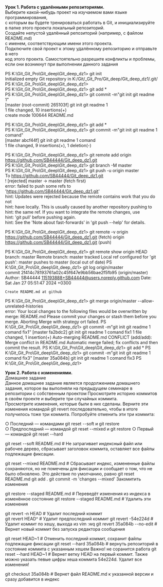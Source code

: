 **Урок 1. Работа с удалёнными репозиториями.**  
Выберите какой-нибудь проект на изучаемом вами языке программирования,  
с которым вы будете тренироваться работать в Git, и инициализируйте  
в папке этого проекта локальный репозиторий.  
Создайте непустой удалённый репозиторий (например, с файлом README.md)  
с именем, соответствующим имени этого проекта.  
Подключите свой проект к этому удалённому репозиторию и отправьте в него  
код этого проекта. Самостоятельно разрешите конфликты и проблемы,  
если они возникнут при выполнении данного задания  

PS K:\Git\_Git_Pro\Git_deep\Git_deep_dz1> git init  
Initialized empty Git repository in K:/Git/_Git_Pro/Git_deep/Git_deep_dz1/.git/  
PS K:\Git\_Git_Pro\Git_deep\Git_deep_dz1>  
PS K:\Git\_Git_Pro\Git_deep\Git_deep_dz1> git add *  
PS K:\Git\_Git_Pro\Git_deep\Git_deep_dz1> git commit -m"git init git readme 1"   
[master (root-commit) 265103f] git init git readme 1  
1 file changed, 10 insertions(+)  
create mode 100644 README.md  

PS K:\Git\_Git_Pro\Git_deep\Git_deep_dz1> git add *  
PS K:\Git\_Git_Pro\Git_deep\Git_deep_dz1> git commit -m"git init git readme 1 comand"  
[master abcf44f] git init git readme 1 comand  
1 file changed, 9 insertions(+), 1 deletion(-)  
  
PS K:\Git\_Git_Pro\Git_deep\Git_deep_dz1> git remote add origin   https://github.com/SB44444/Git_deep_dz1.git  
PS K:\Git\_Git_Pro\Git_deep\Git_deep_dz1> git branch -M master  
PS K:\Git\_Git_Pro\Git_deep\Git_deep_dz1> git push -u origin master  
To https://github.com/SB44444/Git_deep_dz1.git   
 ! [rejected]        master -> master (fetch first)  
error: failed to push some refs to 'https://github.com/SB44444/Git_deep_dz1.git'  
hint: Updates were rejected because the remote contains work that you do not  
hint: have locally. This is usually caused by another repository pushing to  
hint: the same ref. If you want to integrate the remote changes, use  
hint: 'git pull' before pushing again.  
hint: See the 'Note about fast-forwards' in 'git push --help' for details. 

PS K:\Git\_Git_Pro\Git_deep\Git_deep_dz1> git remote -v
origin  https://github.com/SB44444/Git_deep_dz1.git (fetch)
origin  https://github.com/SB44444/Git_deep_dz1.git (push)

PS K:\Git\_Git_Pro\Git_deep\Git_deep_dz1> git remote show origin
  HEAD branch: master
  Remote branch:
    master tracked
  Local ref configured for 'git push':
    master pushes to master (local out of date)
PS K:\Git\_Git_Pro\Git_deep\Git_deep_dz1> git log origin/master     
commit 2f414c78193761a02c45f647e9bb56bae2f5fb95 (origin/master)
Author: SB44444 <115193888+SB44444@users.noreply.github.com>
Date:   Sat Jan 27 05:51:47 2024 +0300

    Create README.md at github
PS K:\Git\_Git_Pro\Git_deep\Git_deep_dz1> git merge origin/master --allow-unrelated-histories        
error: Your local changes to the following files would be overwritten by merge:
        README.md
Please commit your changes or stash them before you merge.
Aborting
Merge with strategy ort failed.
PS K:\Git\_Git_Pro\Git_deep\Git_deep_dz1> git commit -m"git init git readme 1 comand fix1"
[master fa2bdc2] git init git readme 1 comand fix1
 1 file changed, 1 insertion(+)
Auto-merging README.md
CONFLICT (add/add): Merge conflict in README.md
Automatic merge failed; fix conflicts and then commit the result.
PS K:\Git\_Git_Pro\Git_deep\Git_deep_dz1> git add *
PS K:\Git\_Git_Pro\Git_deep\Git_deep_dz1> git commit -m"git init git readme 1 comand fix3"
[master 35a084b] git init git readme 1 comand fix3
PS K:\Git\_Git_Pro\Git_deep\Git_deep_dz1> 

**Урок 2. Работа с изменениями.**  
Домашнее задание  
Данное домашнее задание является продолжением домашнего задания, которое
вы выполняли на предыдущем семинаре в репозитории с собственным проектом
Просмотрите историю коммитов в своём проекте и выберите три случайных
коммита.  
Просмотрите изменения, которые были в них сделаны. Верните эти изменения командой git revert последовательно, чтобы в итоге получилось тоже три коммита. Попробуйте отменить эти три коммита:  

○ Последний — командами git reset --soft и git restore  
○ Предпоследний — командой git reset --mixed и git restore
○ Первый — командой git reset --hard 

git reset --soft README.md # Не затрагивает индексный файл или рабочее дерево, сбрасывает заголовок коммита, оставляет все файлы  подлежащие фиксации.
  
git reset --mixed  README.md # Сбрасывает индекс, измененные файлы сохраняются, но не помечены для фиксации и сообщает о том, что не было обновлено. Это действие по умолчанию, равно git reset README.md
git add .
git commit -m 'changes --mixed' Закомитить изменения

git restore --staged README.md #  Переведёт изменения из индекса в изменённое состояние
git restore --staged README.md # Удалить эти изменения

git revert -n HEAD  # Удалит последний коммит  
git revert HEAD^   # Удалит предпоследний коммит
git revert -54e224d  # Удалит коммит по хешу, выхода из vim :wq
git revert 35a084b --no-edit # Вернет новый коммит без запуска редактора сообщения
  
git reset HEAD~1  # Отменить последний коммит, сохранит файлы  подлежащие фиксации
git reset --hard 35a084b # вернуть репозиторий в состояние коммита с указанным хешем Важно! не соранится работа 
git reset --hard HEAD~1  # Вернет ветку HEAD на первый коммит. Также можно указать певые цифры хеша коммита 54e224d. Удалит все изменения!

git checkout 35a084b  # Вернет файл README.md к указанной версии и сразу добавится в индекс
 